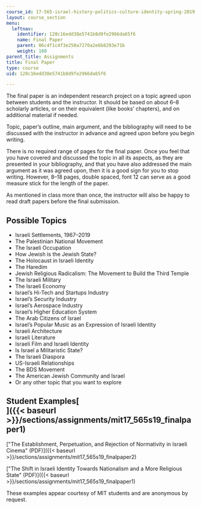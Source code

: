 ```yaml
---
course_id: 17-565-israel-history-politics-culture-identity-spring-2019
layout: course_section
menu:
  leftnav:
    identifier: 128c16edd38e5741b8d9fe2966da65f6
    name: Final Paper
    parent: 06c4f1c4f3e250a7270a2e6b8293e71b
    weight: 100
parent_title: Assignments
title: Final Paper
type: course
uid: 128c16edd38e5741b8d9fe2966da65f6

---
```


The final paper is an independent research project on a topic agreed upon between students and the instructor. It should be based on about 6–8 scholarly articles, or on their equivalent (like books’ chapters), and on additional material if needed.

Topic, paper’s outline, main argument, and the bibliography will need to be discussed with the instructor in advance and agreed upon before you begin writing. 

There is no required range of pages for the final paper. Once you feel that you have covered and discussed the topic in all its aspects, as they are presented in your bibliography, and that you have also addressed the main argument as it was agreed upon, then it is a good sign for you to stop writing. However, 8–18 pages, double spaced, font 12 can serve as a good measure stick for the length of the paper.

As mentioned in class more than once, the instructor will also be happy to read draft papers before the final submission.

Possible Topics
---------------

*   Israeli Settlements, 1967–2019
*   The Palestinian National Movement
*   The Israeli Occupation
*   How Jewish is the Jewish State?
*   The Holocaust in Israeli Identity
*   The Haredim
*   Jewish Religious Radicalism: The Movement to Build the Third Temple
*   The Israeli Military
*   The Israeli Economy
*   Israel’s Hi-Tech and Startups Industry
*   Israel’s Security Industry
*   Israel’s Aerospace Industry
*   Israel’s Higher Education System
*   The Arab Citizens of Israel
*   Israel’s Popular Music as an Expression of Israeli Identity
*   Israeli Architecture
*   Israeli Literature
*   Israeli Film and Israeli Identity
*   Is Israel a Militaristic State?
*   The Israeli Diaspora
*   US-Israeli Relationships
*   The BDS Movement
*   The American Jewish Community and Israel
*   Or any other topic that you want to explore

Student Examples[  
]({{< baseurl >}}/sections/assignments/mit17_565s19_finalpaper1)
------------------------------------------------------------------------------------

["The Establishment, Perpetuation, and Rejection of Normativity in Israeli Cinema" (PDF)]({{< baseurl >}}/sections/assignments/mit17_565s19_finalpaper2)

["The Shift in Israeli Identity Towards Nationalism and a More Religious State" (PDF)]({{< baseurl >}}/sections/assignments/mit17_565s19_finalpaper1)

These examples appear courtesy of MIT students and are anonymous by request.